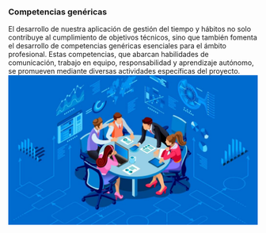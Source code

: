### Competencias genéricas
El desarrollo de nuestra aplicación de gestión del tiempo y hábitos no solo contribuye al cumplimiento de objetivos técnicos, sino que también fomenta el desarrollo de competencias genéricas esenciales para el ámbito profesional. Estas competencias, que abarcan habilidades de comunicación, trabajo en equipo, responsabilidad y aprendizaje autónomo, se promueven mediante diversas actividades específicas del proyecto.
![Equipo de trabajo](https://github.com/raul-baul/Proyecto-Block-N/blob/Primera-entrega/Assets/trabajo-en-equipo-grupo-figurativo-de-equipo-de-trabajo-1024x612.jpg)
